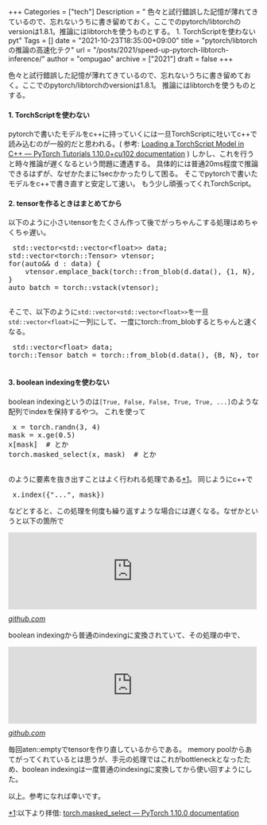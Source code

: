 +++
Categories = ["tech"]
Description = " 色々と試行錯誤した記憶が薄れてきているので、忘れないうちに書き留めておく。ここでのpytorch/libtorchのversionは1.8.1。推論にはlibtorchを使うものとする。  1. TorchScriptを使わない  pyt"
Tags = []
date = "2021-10-23T18:35:00+09:00"
title = "pytorch/libtorchの推論の高速化テク"
url = "/posts/2021/speed-up-pytorch-libtorch-inference/"
author = "ompugao"
archive = ["2021"]
draft = false
+++

<body>
<p>色々と試行錯誤した記憶が薄れてきているので、忘れないうちに書き留めておく。ここでのpytorch/libtorchのversionは1.8.1。
推論にはlibtorchを使うものとする。</p>

<h4>1. TorchScriptを使わない</h4>

<p>pytorchで書いたモデルをc++に持っていくには一旦TorchScriptに吐いてc++で読み込むのが一般的だと思われる。(
参考: <a href="https://pytorch.org/tutorials/advanced/cpp_export.html">Loading a TorchScript Model in C++ — PyTorch Tutorials 1.10.0+cu102 documentation</a> )
しかし、これを行うと時々推論が遅くなるという問題に遭遇する。
具体的には普通20ms程度で推論できるはずが、なぜかたまに1secかかったりして困る。
そこでpytorchで書いたモデルをc++で書き直すと安定して速い。
もう少し頑張ってくれTorchScript。</p>

<h4>2. tensorを作るときはまとめてから</h4>

<p>以下のように小さいtensorをたくさん作って後でがっちゃんこする処理はめちゃくちゃ遅い。</p>

<pre class="code lang-cpp" data-lang="cpp" data-unlink> std::vector&lt;std::vector&lt;float&gt;&gt; data;
std::vector&lt;torch::Tensor&gt; vtensor;
for(auto&amp;&amp; d : data) {
    vtensor.emplace_back(torch::from_blob(d.data(), {1, N}, torch::kFloat32));
}
auto batch = torch::vstack(vtensor);
 </pre>


<p>そこで、以下のように<code>std::vector&lt;std::vector&lt;float&gt;&gt;</code>を一旦<code>std::vector&lt;float&gt;</code>に一列にして、一度にtorch::from_blobするとちゃんと速くなる。</p>

<pre class="code lang-cpp" data-lang="cpp" data-unlink> std::vector&lt;float&gt; data;
torch::Tensor batch = torch::from_blob(d.data(), {B, N}, torch::kFloat32);
 </pre>


<h4>3. boolean indexingを使わない</h4>

<p>boolean indexingというのは<code>[True, False, False, True, True, ...]</code>のような配列でindexを保持するやつ。
これを使って</p>

<pre class="code lang-python" data-lang="python" data-unlink> x = torch.randn(3, 4)
mask = x.ge(0.5)
x[mask]  # とか
torch.masked_select(x, mask)  # とか
 </pre>


<p>のように要素を抜き出すことはよく行われる処理である<a href="#f-5f08977e" name="fn-5f08977e" title="以下より拝借:  [https://pytorch.org/docs/stable/generated/torch.masked_select.html:title]">*1</a>。
同じようにc++で</p>

<pre class="code c++" data-lang="c++" data-unlink> x.index({"...", mask}) </pre>


<p>などとすると、この処理を何度も繰り返すような場合には遅くなる。なぜかというと以下の箇所で</p>

<p><iframe src="https://hatenablog-parts.com/embed?url=https%3A%2F%2Fgithub.com%2Fpytorch%2Fpytorch%2Fblob%2F0a07488ed2c47765e337e290bd138c0e6e459cbd%2Faten%2Fsrc%2FATen%2FTensorIndexing.h%23L523" title="pytorch/TensorIndexing.h at 0a07488ed2c47765e337e290bd138c0e6e459cbd · pytorch/pytorch" class="embed-card embed-webcard" scrolling="no" frameborder="0" style="display: block; width: 100%; height: 155px; max-width: 500px; margin: 10px 0px;"></iframe><cite class="hatena-citation"><a href="https://github.com/pytorch/pytorch/blob/0a07488ed2c47765e337e290bd138c0e6e459cbd/aten/src/ATen/TensorIndexing.h#L523">github.com</a></cite></p>

<p>boolean indexingから普通のindexingに変換されていて、その処理の中で、</p>

<p><iframe src="https://hatenablog-parts.com/embed?url=https%3A%2F%2Fgithub.com%2Fpytorch%2Fpytorch%2Fblob%2F0a07488ed2c47765e337e290bd138c0e6e459cbd%2Faten%2Fsrc%2FATen%2FTensorIndexing.h%23L258" title="pytorch/TensorIndexing.h at 0a07488ed2c47765e337e290bd138c0e6e459cbd · pytorch/pytorch" class="embed-card embed-webcard" scrolling="no" frameborder="0" style="display: block; width: 100%; height: 155px; max-width: 500px; margin: 10px 0px;"></iframe><cite class="hatena-citation"><a href="https://github.com/pytorch/pytorch/blob/0a07488ed2c47765e337e290bd138c0e6e459cbd/aten/src/ATen/TensorIndexing.h#L258">github.com</a></cite></p>

<p>毎回aten::emptyでtensorを作り直しているからである。
memory poolからあてがってくれているとは思うが、手元の処理ではこれがbottleneckとなったため、boolean indexingは一度普通のindexingに変換してから使い回すようにした。</p>

<p>以上。参考になれば幸いです。</p>
<div class="footnote">
<p class="footnote"><a href="#fn-5f08977e" name="f-5f08977e" class="footnote-number">*1</a><span class="footnote-delimiter">:</span><span class="footnote-text">以下より拝借:  <a href="https://pytorch.org/docs/stable/generated/torch.masked_select.html">torch.masked_select — PyTorch 1.10.0 documentation</a></span></p>
</div>
</body>
